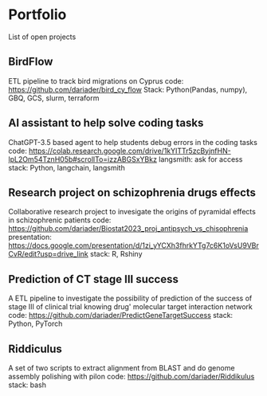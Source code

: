 # Portfolio 
List of open projects

## BirdFlow
ETL pipeline to track bird migrations on Cyprus
code: https://github.com/dariader/bird_cy_flow
Stack: Python(Pandas, numpy), GBQ, GCS, slurm, terraform

## AI assistant to help solve coding tasks
ChatGPT-3.5 based agent to help students debug errors in the coding tasks
code: https://colab.research.google.com/drive/1kYITTr5zcByjnfHN-lpL2Om54TznH05b#scrollTo=izzABGSxYBkz
langsmith: ask for access
stack: Python, langchain, langsmith

## Research project on schizophrenia drugs effects
Collaborative research project to invesigate the origins of pyramidal effects in schizophrenic patients
code: https://github.com/dariader/Biostat2023_proj_antipsych_vs_chisophrenia
presentation: https://docs.google.com/presentation/d/1zi_yYCXh3fhrkYTg7c6K1oVsU9VBrCvR/edit?usp=drive_link
stack: R, Rshiny

## Prediction of CT stage III success
A ETL pipeline to investigate the possibility of prediction of the success of stage III of clinical trial knowing drug' molecular target interaction network
code: https://github.com/dariader/PredictGeneTargetSuccess
stack: Python, PyTorch

## Riddiculus
A set of two scripts to extract alignment from BLAST and do genome assembly polishing with pilon
code: https://github.com/dariader/Riddikulus
stack: bash
